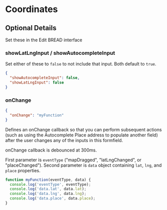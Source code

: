 # Coordinates

## Optional Details

Set these in the Edit BREAD interface

### showLatLngInput / showAutocompleteInput

Set either of these to `false` to not include that input. Both default to `true`.

```json
{
  "showAutocompleteInput": false,
  "showLatLngInput": false
}
```

### onChange

```json
{
  "onChange": "myFunction"
}
```

Defines an onChange callback so that you can perform subsequent actions (such as using the Autocomplete Place address to populate another field) after the user changes any of the inputs in this formfield.

onChange callback is debounced at 300ms.

First parameter is `eventType` ("mapDragged", "latLngChanged", or "placeChanged"). Second parameter is `data` object containing `lat`, `lng`, and `place` properties.

```javascript
function myFunction(eventType, data) {
  console.log('eventType', eventType);
  console.log('data.lat', data.lat);
  console.log('data.lng', data.lng);
  console.log('data.place', data.place);
}
```
